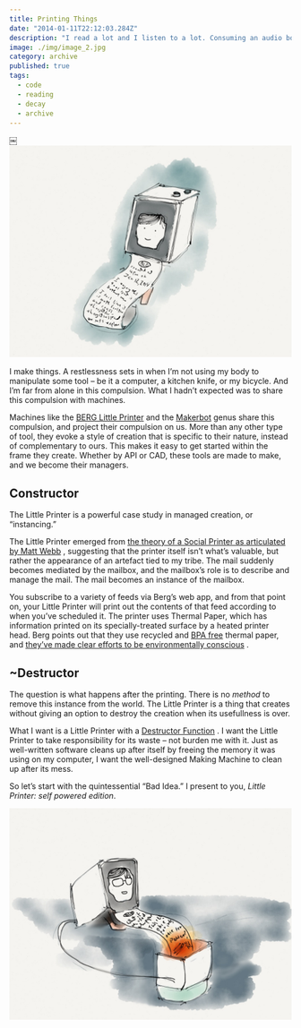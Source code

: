 ```yaml
---
title: Printing Things
date: "2014-01-11T22:12:03.284Z"
description: "I read a lot and I listen to a lot. Consuming an audio book isn’t the same as reading one, but I wanted to get an overview of it anyway. This is how I imported my audible library to Goodreads."
image: ./img/image_2.jpg
category: archive
published: true
tags:
  - code
  - reading
  - decay
  - archive
---
```


￼![](img/image_2.jpg)

I make things. A restlessness sets in when I’m not using my body to manipulate some tool – be it a computer, a kitchen knife, or my bicycle. And I’m far from alone in this compulsion. What I hadn’t expected was to share this compulsion with machines.

Machines like the [BERG Little Printer](https://web.archive.org/web/20190612065150/http://bergcloud.com/littleprinter/) and the [Makerbot](https://web.archive.org/web/20190612065150/http://www.makerbot.com/) genus share this compulsion, and project their compulsion on us. More than any other type of tool, they evoke a style of creation that is specific to their nature, instead of complementary to ours. This makes it easy to get started within the frame they create. Whether by API or CAD, these tools are made to make, and we become their managers.

## Constructor

The Little Printer is a powerful case study in managed creation, or “instancing.”

The Little Printer emerged from [the theory of a Social Printer as articulated by Matt Webb](https://web.archive.org/web/20190612065150/http://berglondon.com/blog/2006/10/06/my-printer-my-social-letterbox/) , suggesting that the printer itself isn’t what’s valuable, but rather the appearance of an artefact tied to my tribe. The mail suddenly becomes mediated by the mailbox, and the mailbox’s role is to describe and manage the mail. The mail becomes an instance of the mailbox.

You subscribe to a variety of feeds via Berg’s web app, and from that point on, your Little Printer will print out the contents of that feed according to when you’ve scheduled it. The printer uses Thermal Paper, which has information printed on its specially-treated surface by a heated printer head. Berg points out that they use recycled and [BPA free](https://web.archive.org/web/20190612065150/http://en.wikipedia.org/wiki/Bisphenol_A) thermal paper, and [they’ve made clear efforts to be environmentally conscious](https://web.archive.org/web/20190612065150/http://bergcloud.com/help/#printing-and-paper) .

## ~Destructor

The question is what happens after the printing. There is no _method_ to remove this instance from the world. The Little Printer is a thing that creates without giving an option to destroy the creation when its usefullness is over.

What I want is a Little Printer with a [Destructor Function](<https://web.archive.org/web/20190612065150/http://en.wikipedia.org/wiki/Destructor_(computer_programming)>) . I want the Little Printer to take responsibility for its waste – not burden me with it. Just as well-written software cleans up after itself by freeing the memory it was using on my computer, I want the well-designed Making Machine to clean up after its mess.

So let’s start with the quintessential “Bad Idea.” I present to you, _Little Printer: self powered edition_.

![](img/lilprinter2.jpg)
